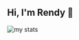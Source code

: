 ## Hi, I'm Rendy 👋

<img alt="my stats" src="https://github-readme-stats.vercel.app/api?username=rendy278"/>
